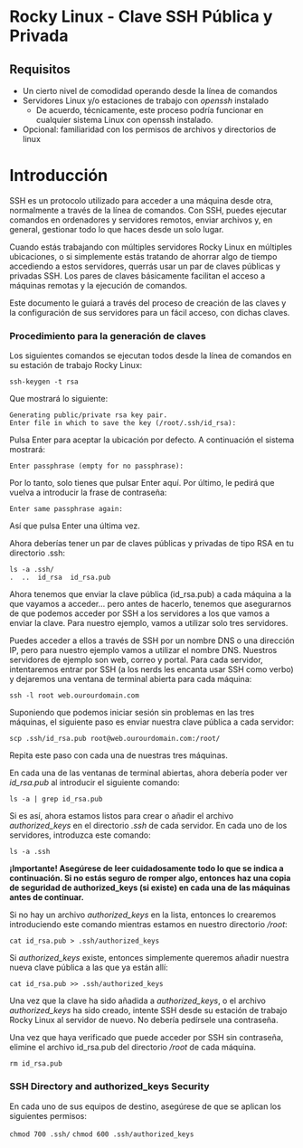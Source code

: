 # Rocky Linux - Clave SSH Pública y Privada

## Requisitos

* Un cierto nivel de comodidad operando desde la línea de comandos
* Servidores Linux y/o estaciones de trabajo con *openssh* instalado
    * De acuerdo, técnicamente, este proceso podría funcionar en cualquier sistema Linux con openssh instalado.
* Opcional: familiaridad con los permisos de archivos y directorios de linux

# Introducción

SSH es un protocolo utilizado para acceder a una máquina desde otra, normalmente a través de la línea de comandos. Con SSH, puedes ejecutar comandos en ordenadores y servidores remotos, enviar archivos y, en general, gestionar todo lo que haces desde un solo lugar.

Cuando estás trabajando con múltiples servidores Rocky Linux en múltiples ubicaciones, o si simplemente estás tratando de ahorrar algo de tiempo accediendo a estos servidores, querrás usar un par de claves públicas y privadas SSH. Los pares de claves básicamente facilitan el acceso a máquinas remotas y la ejecución de comandos. 

Este documento le guiará a través del proceso de creación de las claves y la configuración de sus servidores para un fácil acceso, con dichas claves.

### Procedimiento para la generación de claves

Los siguientes comandos se ejecutan todos desde la línea de comandos en su estación de trabajo Rocky Linux:

`ssh-keygen -t rsa`

Que mostrará lo siguiente:

```
Generating public/private rsa key pair.
Enter file in which to save the key (/root/.ssh/id_rsa):
```

Pulsa Enter para aceptar la ubicación por defecto. A continuación el sistema mostrará:

`Enter passphrase (empty for no passphrase):`

Por lo tanto, solo tienes que pulsar Enter aquí. Por último, le pedirá que vuelva a introducir la frase de contraseña:

`Enter same passphrase again:`

Así que pulsa Enter una última vez.

Ahora deberías tener un par de claves públicas y privadas de tipo RSA en tu directorio .ssh:

```
ls -a .ssh/
.  ..  id_rsa  id_rsa.pub
```

Ahora tenemos que enviar la clave pública (id_rsa.pub) a cada máquina a la que vayamos a acceder... pero antes de hacerlo, tenemos que asegurarnos de que podemos acceder por SSH a los servidores a los que vamos a enviar la clave. Para nuestro ejemplo, vamos a utilizar solo tres servidores. 

Puedes acceder a ellos a través de SSH por un nombre DNS o una dirección IP, pero para nuestro ejemplo vamos a utilizar el nombre DNS. Nuestros servidores de ejemplo son web, correo y portal. Para cada servidor, intentaremos entrar por SSH (a los nerds les encanta usar SSH como verbo) y dejaremos una ventana de terminal abierta para cada máquina:

`ssh -l root web.ourourdomain.com` 

Suponiendo que podemos iniciar sesión sin problemas en las tres máquinas, el siguiente paso es enviar nuestra clave pública a cada servidor:

`scp .ssh/id_rsa.pub root@web.ourourdomain.com:/root/` 

Repita este paso con cada una de nuestras tres máquinas. 

En cada una de las ventanas de terminal abiertas, ahora debería poder ver *id_rsa.pub* al introducir el siguiente comando:

`ls -a | grep id_rsa.pub` 

Si es así, ahora estamos listos para crear o añadir el archivo *authorized_keys* en el directorio *.ssh* de cada servidor. En cada uno de los servidores, introduzca este comando:

`ls -a .ssh` 

**¡Importante! Asegúrese de leer cuidadosamente todo lo que se indica a continuación. Si no estás seguro de romper algo, entonces haz una copia de seguridad de authorized_keys (si existe) en cada una de las máquinas antes de continuar.**

Si no hay un archivo *authorized_keys* en la lista, entonces lo crearemos introduciendo este comando mientras estamos en nuestro directorio _/root_:

`cat id_rsa.pub > .ssh/authorized_keys`

Si _authorized_keys_ existe, entonces simplemente queremos añadir nuestra nueva clave pública a las que ya están allí:

`cat id_rsa.pub >> .ssh/authorized_keys`

Una vez que la clave ha sido añadida a _authorized_keys_, o el archivo _authorized_keys_ ha sido creado, intente SSH desde su estación de trabajo Rocky Linux al servidor de nuevo. No debería pedírsele una contraseña.

Una vez que haya verificado que puede acceder por SSH sin contraseña, elimine el archivo id_rsa.pub del directorio _/root_ de cada máquina.

`rm id_rsa.pub`

### SSH Directory and authorized_keys Security

En cada uno de sus equipos de destino, asegúrese de que se aplican los siguientes permisos:

`chmod 700 .ssh/`
`chmod 600 .ssh/authorized_keys`
